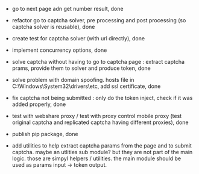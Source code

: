 


- go to next page adn get number result, done 
- refactor go to captcha solver, pre processing and post processing (so captcha solver is reusable), done 
- create test for captcha solver (with url directly), done 
- implement concurrency options, done 
- solve captcha without having to go to captcha page : extract captcha prams, provide them to solver and produce token, done 
- solve problem with domain spoofing. hosts file in C:\Windows\System32\drivers\etc, add ssl certificate, done 
- fix captcha not being submitted : only do the token inject, check if it was added properly, done 
- test with webshare proxy / test with proxy control mobile proxy (test original captcha and replicated captcha having different proxies), done 
- publish pip package, done 


- add utilities to help extract captcha params from the page and to submit captcha. maybe an utlities sub module? but they are not part of the main logic. those are simpyl helpers / utilities. the main module should be used as params input -> token output.
